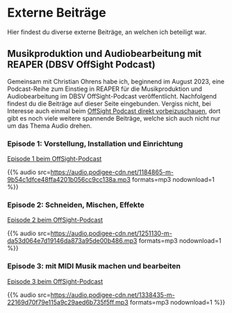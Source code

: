 <!--
.. title: Externe Beiträge
.. slug: contributions
.. date: 2024-03-25 18:40:30 UTC+01:00
.. tags: 
.. category: 
.. link: 
.. description: 
.. type: text
-->

# Externe Beiträge

Hier findest du diverse externe Beiträge, an welchen ich beteiligt war.

## Musikproduktion und Audiobearbeitung mit REAPER (DBSV OffSight Podcast)

Gemeinsam mit Christian Ohrens habe ich, beginnend im August 2023, eine Podcast-Reihe zum Einstieg in REAPER für die Musikproduktion und Audiobearbeitung im DBSV OffSight-Podcast veröffentlicht. Nachfolgend findest du die Beiträge auf dieser Seite eingebunden. Vergiss nicht, bei Interesse auch einmal beim [OffSight Podcast direkt vorbeizuschauen](https://offsight.podigee.io/), dort gibt es noch viele weitere spannende Beiträge, welche sich auch nicht nur um das Thema Audio drehen.

### Episode 1: Vorstellung, Installation und Einrichtung

[Episode 1 beim OffSight-Podcast](https://offsight.podigee.io/174-reaper1)

{{% audio src=https://audio.podigee-cdn.net/1184865-m-9b54c1dfce48ffa4201b056cc9cc138a.mp3 formats=mp3 nodownload=1 %}}

### Episode 2: Schneiden, Mischen, Effekte

[Episode 2 beim OffSight-Podcast](https://offsight.podigee.io/179-reaper2)

{{% audio src=https://audio.podigee-cdn.net/1251130-m-da53d064e7d19146da873a95de00b486.mp3 formats=mp3 nodownload=1 %}}

### Episode 3: mit MIDI Musik machen und bearbeiten

[Episode 3 beim OffSight-Podcast](https://offsight.podigee.io/184-reaper3)

{{% audio src=https://audio.podigee-cdn.net/1338435-m-22169d70f79e115a9c29aed6b735f5ff.mp3 formats=mp3 nodownload=1 %}}
